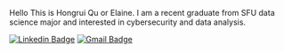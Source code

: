 Hello
This is Hongrui Qu or Elaine. I am a recent graduate from SFU data science major and interested in cybersecurity and data analysis.



[![Linkedin Badge](https://img.shields.io/badge/-LinkedIn-blue?style=flat-square&logo=Linkedin&logoColor=white&link=https://www.linkedin.com/in/hongrui-qu-503044198)](https://www.linkedin.com/in/hongrui-qu-503044198)
[![Gmail Badge](https://img.shields.io/badge/-laineqh@gmail.com-c14438?style=flat-square&logo=Gmail&logoColor=white&link=mailto:laineqh@gmail.com)](mailto:laineqh@gmail.com)
